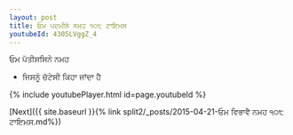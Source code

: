 ```yaml
---
layout: post
title: ਓਮ ਪਦਮੀਨੇ ਨਮਹ ੧੦੮ ਟਾਇਮਸ
youtubeId: 4305LVggZ_4
---
```

 
 
 ਓਮ ਪੱਤੀਸਸਿਨੇ ਨਮਹ  
 
 -  ਜਿਸਨੂੰ ਚੱਟੇਸੀ ਕਿਹਾ ਜਾਂਦਾ ਹੈ 
 
  
 
  
 
 
 
 
 
 


{% include youtubePlayer.html id=page.youtubeId %}
 
[Next]({{ site.baseurl }}{% link  split2/_posts/2015-04-21-ਓਮ ਵਿਭਾਵੈ ਨਮਹ ੧੦੮ ਟਾਇਮਸ.md%})
 
